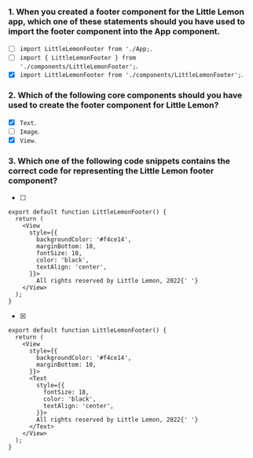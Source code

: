 ### 1. When you created a footer component for the Little Lemon app, which one of these statements should you have used to import the footer component into the App component.

- [ ] `import LittleLemonFooter from './App;`.
- [ ] `import { LittleLemonFooter } from './components/LittleLemonFooter';`.
- [x] `import LittleLemonFooter from './components/LittleLemonFooter';`.

### 2. Which of the following core components should you have used to create the footer component for Little Lemon?

- [x] `Text`.
- [ ] `Image`.
- [x] `View`.

### 3. Which one of the following code snippets contains the correct code for representing the Little Lemon footer component?

- [ ]

```
export default function LittleLemonFooter() {
  return (
    <View
      style={{
        backgroundColor: '#f4ce14',
        marginBottom: 10,
        fontSize: 18,
        color: 'black',
        textAlign: 'center',
      }}>
        All rights reserved by Little Lemon, 2022{' '}
    </View>
  );
}
```

- [x]

```
export default function LittleLemonFooter() {
  return (
    <View
      style={{
        backgroundColor: '#f4ce14',
        marginBottom: 10,
      }}>
      <Text
        style={{
          fontSize: 18,
          color: 'black',
          textAlign: 'center',
        }}>
        All rights reserved by Little Lemon, 2022{' '}
      </Text>
    </View>
  );
}
```

